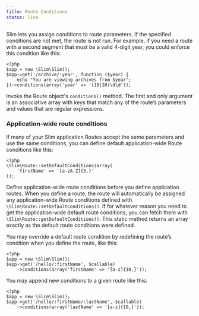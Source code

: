 ```yaml
---
title: Route Conditions
status: live
---
```


Slim lets you assign conditions to route parameters. If the specified conditions are not met, the route is not run.
For example, if you need a route with a second segment that must be a valid 4-digit year, you could enforce
this condition like this:

    <?php
    $app = new \Slim\Slim();
    $app->get('/archive/:year', function ($year) {
        echo "You are viewing archives from $year";
    })->conditions(array('year' => '(19|20)\d\d'));

Invoke the Route object's `conditions()` method. The first and only argument is an associative array with keys that
match any of the route’s parameters and values that are regular expressions.

### Application-wide route conditions

If many of your Slim application Routes accept the same parameters and use the same conditions, you can define
default application-wide Route conditions like this:

    <?php
    \Slim\Route::setDefaultConditions(array(
        'firstName' => '[a-zA-Z]{3,}'
    ));

Define application-wide route conditions before you define application routes. When you define a route, the route
will automatically be assigned any application-wide Route conditions defined with `\Slim\Route::setDefaultConditions()`.
If for whatever reason you need to get the application-wide default route conditions, you can fetch them with
`\Slim\Route::getDefaultConditions()`. This static method returns an array exactly as the default route conditions
were defined.

You may override a default route condition by redefining the route’s condition when you define the route, like this:

    <?php
    $app = new \Slim\Slim();
    $app->get('/hello/:firstName', $callable)
        ->conditions(array('firstName' => '[a-z]{10,}'));

You may append new conditions to a given route like this:

    <?php
    $app = new \Slim\Slim();
    $app->get('/hello/:firstName/:lastName', $callable)
        ->conditions(array('lastName' => '[a-z]{10,}'));
